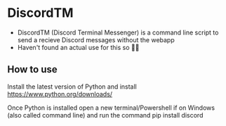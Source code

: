 # DiscordTM
  
  * DiscordTM (Discord Terminal Messenger) is a command line script to send a recieve Discord messages without the webapp
  * Haven't found an actual use for this so 🤷‍♂️


  ## How to use
  Install the latest version of Python and install
    https://www.python.org/downloads/ 
    
  Once Python is installed open a new terminal/Powershell if on Windows (also called command line) and run the command
    pip install discord
